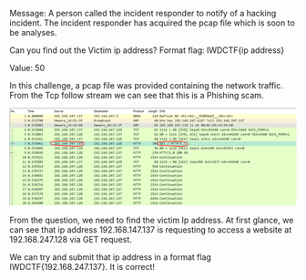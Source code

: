 Message: A person called the incident responder to notify of a hacking incident. The incident responder has acquired the pcap file which is soon to be analyses.  

Can you find out the Victim ip address?
Format flag: IWDCTF{ip address}

Value: 50

In this challenge, a pcap file was provided containing the network traffic. From the Tcp follow stream we can see that this is a Phishing scam. 

<img src="https://github.com/CSBCTF/IWDCTF/blob/8529ff1cb76564421dd187bac095a0b28c5f80a6/Network/Plain%20sight/files/1.png">
 
From the question, we need to find the victim Ip address. At first glance, we can see that ip address 192.168.147.137 is requesting to access a website at 192.168.247.128 via GET request.

We can try and submit that ip address in a format flag IWDCTF{192.168.247.137}. It is correct!
